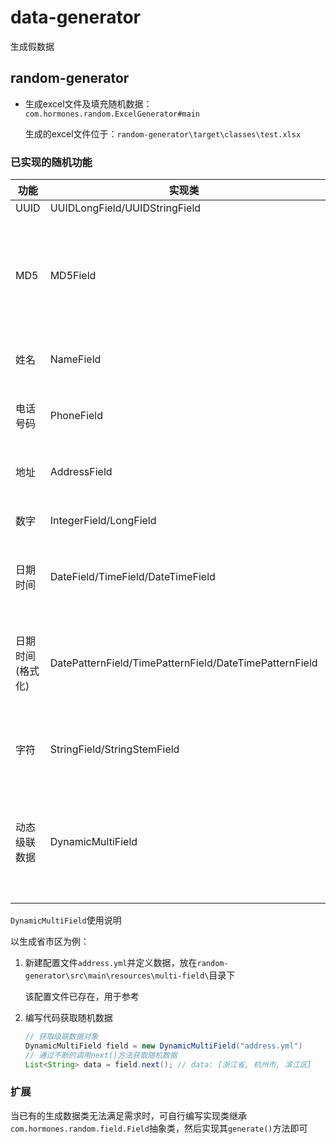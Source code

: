 # data-generator
生成假数据

## random-generator
- 生成excel文件及填充随机数据：`com.hormones.random.ExcelGenerator#main`
   
    生成的excel文件位于：`random-generator\target\classes\test.xlsx`

### 已实现的随机功能
| 功能             | 实现类                                                 | 描述                             |
| ---------------- | ------------------------------------------------------ | -------------------------------- |
| UUID             | UUIDLongField/UUIDStringField                          |                                  |
| MD5              | MD5Field                                               | 使用其它Field生成的数据来生成MD5 |
| 姓名             | NameField                                              | 生成随机姓名                     |
| 电话号码         | PhoneField                                             | 生成随机电话号码                 |
| 地址             | AddressField                                           | 生成随机地址                     |
| 数字             | IntegerField/LongField                                 | 生成随机数字                     |
| 日期时间         | DateField/TimeField/DateTimeField                      | 生成随机日期时间                 |
| 日期时间(格式化) | DatePatternField/TimePatternField/DateTimePatternField | 生成随机的格式化后的日期时间     |
| 字符             | StringField/StringStemField                            | 生成随机的字符串                 |
| 动态级联数据     | DynamicMultiField                                      | 通过YML配置文件生成随机级联数据  |

`DynamicMultiField`使用说明

以生成省市区为例：

1. 新建配置文件`address.yml`并定义数据，放在`random-generator\src\main\resources\multi-field\`目录下

   该配置文件已存在，用于参考

2. 编写代码获取随机数据

   ```java
   // 获取级联数据对象
   DynamicMultiField field = new DynamicMultiField("address.yml")
   // 通过不断的调用next()方法获取随机数据
   List<String> data = field.next(); // data: [浙江省, 杭州市, 滨江区]
   
   ```

### 扩展
当已有的生成数据类无法满足需求时，可自行编写实现类继承`com.hormones.random.field.Field`抽象类，然后实现其`generate()`方法即可